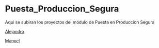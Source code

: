 # Puesta_Produccion_Segura

Aqui se subiran los proyectos del módulo de Puesta en Produccion Segura

[Alejandro](https://alvaroperezrey.github.io/Puesta_Produccion_Segura/PPS_Alejandro/)

[Manuel](https://alvaroperezrey.github.io/Puesta_Produccion_Segura/PPS_Manuel/)